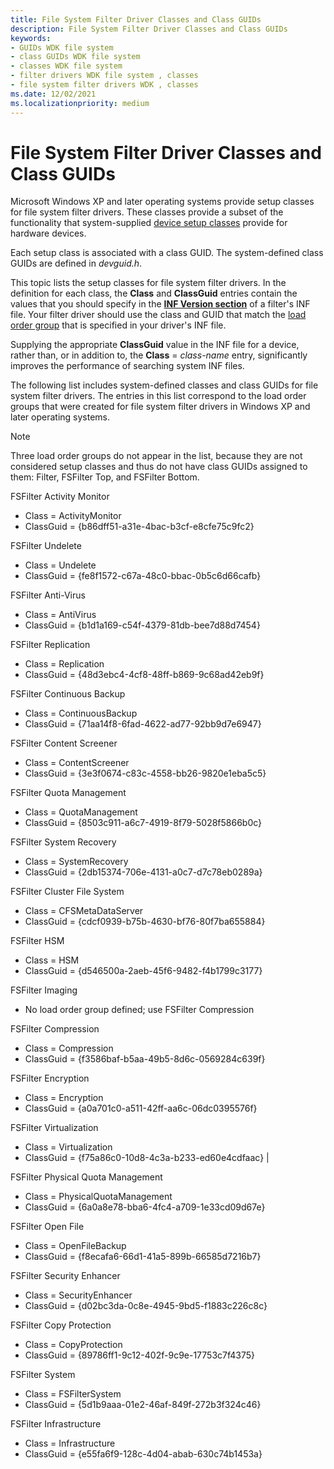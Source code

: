 ```yaml
---
title: File System Filter Driver Classes and Class GUIDs
description: File System Filter Driver Classes and Class GUIDs
keywords:
- GUIDs WDK file system
- class GUIDs WDK file system
- classes WDK file system
- filter drivers WDK file system , classes
- file system filter drivers WDK , classes
ms.date: 12/02/2021
ms.localizationpriority: medium
---
```


# File System Filter Driver Classes and Class GUIDs

Microsoft Windows XP and later operating systems provide setup classes for file system filter drivers. These classes provide a subset of the functionality that system-supplied [device setup classes](../install/overview-of-device-setup-classes.md) provide for hardware devices.

Each setup class is associated with a class GUID. The system-defined class GUIDs are defined in *devguid.h*.

This topic lists the setup classes for file system filter drivers. In the definition for each class, the **Class** and **ClassGuid** entries contain the values that you should specify in the [**INF Version section**](../install/inf-version-section.md) of a filter's INF file. Your filter driver should use the class and GUID that match the [load order group](load-order-groups-for-file-system-filter-drivers.md) that is specified in your driver's INF file.

Supplying the appropriate **ClassGuid** value in the INF file for a device, rather than, or in addition to, the **Class** = *class-name* entry, significantly improves the performance of searching system INF files.

The following list includes system-defined classes and class GUIDs for file system filter drivers. The entries in this list correspond to the load order groups that were created for file system filter drivers in Windows XP and later operating systems.

> [!NOTE]
> Three load order groups do not appear in the list, because they are not considered setup classes and thus do not have class GUIDs assigned to them: Filter, FSFilter Top, and FSFilter Bottom.

FSFilter Activity Monitor

* Class = ActivityMonitor
* ClassGuid = {b86dff51-a31e-4bac-b3cf-e8cfe75c9fc2}

FSFilter Undelete

* Class = Undelete
* ClassGuid = {fe8f1572-c67a-48c0-bbac-0b5c6d66cafb}

FSFilter Anti-Virus

* Class = AntiVirus
* ClassGuid = {b1d1a169-c54f-4379-81db-bee7d88d7454}

FSFilter Replication

* Class = Replication
* ClassGuid = {48d3ebc4-4cf8-48ff-b869-9c68ad42eb9f}

FSFilter Continuous Backup

* Class = ContinuousBackup
* ClassGuid = {71aa14f8-6fad-4622-ad77-92bb9d7e6947}

FSFilter Content Screener

* Class = ContentScreener
* ClassGuid = {3e3f0674-c83c-4558-bb26-9820e1eba5c5}

FSFilter Quota Management

* Class = QuotaManagement
* ClassGuid = {8503c911-a6c7-4919-8f79-5028f5866b0c}

FSFilter System Recovery

* Class = SystemRecovery
* ClassGuid = {2db15374-706e-4131-a0c7-d7c78eb0289a}

FSFilter Cluster File System

* Class = CFSMetaDataServer
* ClassGuid = {cdcf0939-b75b-4630-bf76-80f7ba655884}

FSFilter HSM

* Class = HSM
* ClassGuid = {d546500a-2aeb-45f6-9482-f4b1799c3177}

FSFilter Imaging

* No load order group defined; use FSFilter Compression

FSFilter Compression

* Class = Compression
* ClassGuid = {f3586baf-b5aa-49b5-8d6c-0569284c639f}

FSFilter Encryption

* Class = Encryption
* ClassGuid = {a0a701c0-a511-42ff-aa6c-06dc0395576f}

FSFilter Virtualization

* Class = Virtualization
* ClassGuid = {f75a86c0-10d8-4c3a-b233-ed60e4cdfaac} |

FSFilter Physical Quota Management

* Class = PhysicalQuotaManagement
* ClassGuid = {6a0a8e78-bba6-4fc4-a709-1e33cd09d67e}

FSFilter Open File

* Class = OpenFileBackup
* ClassGuid = {f8ecafa6-66d1-41a5-899b-66585d7216b7}

FSFilter Security Enhancer

* Class = SecurityEnhancer
* ClassGuid = {d02bc3da-0c8e-4945-9bd5-f1883c226c8c}

FSFilter Copy Protection

* Class = CopyProtection
* ClassGuid = {89786ff1-9c12-402f-9c9e-17753c7f4375}

FSFilter System

* Class = FSFilterSystem
* ClassGuid = {5d1b9aaa-01e2-46af-849f-272b3f324c46}

FSFilter Infrastructure

* Class = Infrastructure
* ClassGuid = {e55fa6f9-128c-4d04-abab-630c74b1453a}
